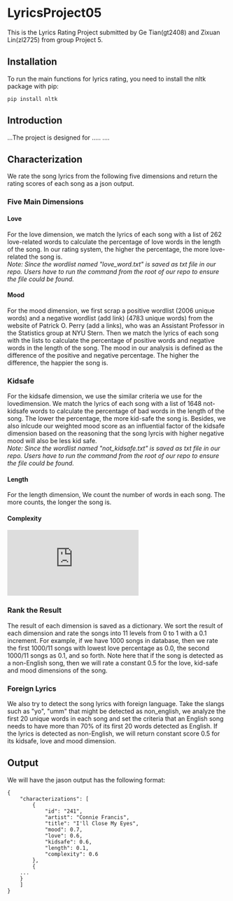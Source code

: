 # LyricsProject05
This is the Lyrics Rating Project submitted by Ge Tian(gt2408) and Zixuan Lin(zl2725) from group Project 5.

## Installation
To run the main functions for lyrics rating, you need to install the nltk package with pip:
```
pip install nltk
```

## Introduction
...The project is designed for .....
....


## Characterization
We rate the song lyrics from the following five dimensions and return the rating scores of each song as a json output.

### Five Main Dimensions
#### Love
For the love dimension, we match the lyrics of each song with a list of 262 love-related words to calculate the percentage of love words in the length of the song. In our rating system, the higher the percentage, the more love-related the song is.  <br /> 
*Note: Since the wordlist named "love_word.txt" is saved as txt file in our repo. Users have to run the command from the root of our repo to ensure the file could be found.*  <br />

#### Mood
For the mood dimension, we first scrap a positive wordlist (2006 unique words) and a negative wordlist (add link) (4783 unique words) from the website of Patrick O. Perry (add a links), who was an Assistant Professor in the Statistics group at NYU Stern. Then we match the lyrics of each song with the lists to calculate the percentage of positive words and negative words in the length of the song. The mood in our analysis is defined as the difference of the positive and negative percentage. The higher the difference, the happier the song is. 
 <br />
### Kidsafe
For the kidsafe dimension, we use the similar criteria we use for the lovedimension. We match the lyrics of each song with a list of 1648 not-kidsafe words to calculate the percentage of bad words in the length of the song. The lower the percentage, the more kid-safe the song is. Besides, we also inlcude our weighted mood score as an influential factor of the kidsafe dimension based on the reasoning that the song lyrcis with higher negative mood will also be less kid safe.   <br />
*Note: Since the wordlist named "not_kidsafe.txt" is saved as txt file in our repo. Users have to run the command from the root of our repo to ensure the file could be found.*
 <br />
#### Length
For the length dimension, We count the number of words in each song. The more counts, the longer the song is.
 <br />
#### Complexity
![equation](https://latex.codecogs.com/gif.latex?Comp_%7Bs%7D%3D%20-%5Csum_%7Bi%7D%5E%7BN%7DP_%7Bi%7Dlog_%7B2%7D%7BP_%7Bi%7D%7D)
 <br />
### Rank the Result
The result of each dimension is saved as a dictionary. We sort the result of each dimension and rate the songs into 11 levels from 0 to 1 with a 0.1 increment. For example, if we have 1000 songs in database, then we rate the first 1000/11 songs with lowest love percentage as 0.0, the second 1000/11 songs as 0.1, and so forth. Note here that if the song is detected as a non-English song, then we will rate a constant 0.5 for the love, kid-safe and mood dimensions of the song. 

### Foreign Lyrics
We also try to detect the song lyrics with foreign language. Take the slangs such as "yo", "umm" that might be detected as non_english, we analyze the first 20 unique words in each song and set the criteria that an English song needs to have more than 70% of its first 20 words detected as English. If the lyrics is detected as non-English, we will return constant score 0.5 for its kidsafe, love and mood dimension.

## Output
We will have the jason output has the following format:
```
{
    "characterizations": [
        {
            "id": "241",
            "artist": "Connie Francis",
            "title": "I'll Close My Eyes",
            "mood": 0.7,
            "love": 0.6,
            "kidsafe": 0.6,
            "length": 0.1,
            "complexity": 0.6
        },
        {
	...
	}
    ]
}
```
